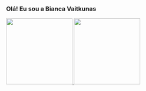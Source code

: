 ### Olá! Eu sou a Bianca Vaitkunas

<div>
  <a href="https://beacons.ai/biancavaitkunas">
  <img height="180em" src="https://github-readme-stats.vercel.app/ap1?username=biancavaitkunas&show_icons=true&theme=dracula&include_all_commits=true&count">
  <img height="180em" src="https://github-readme-stats.vercel.app/ap1/top-langs/?username=biancavaitkunas&layout=compact&langs_count=16&theme=dracula"/>
<div>

